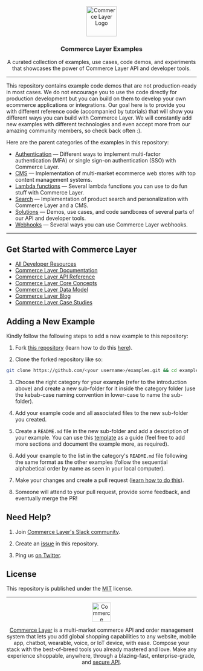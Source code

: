 <div align="center">
  <a href="https://commercelayer.io">
    <img src="https://data.commercelayer.app/assets/logos/glyph/black/commercelayer_glyph_black.svg" height="80" alt="Commerce Layer Logo">
  </a>
  <h3>Commerce Layer Examples</h3>
  <p>A curated collection of examples, use cases, code demos, and experiments that showcases the power of Commerce Layer API and developer tools.</p>
</div>

---

This repository contains example code demos that are not production-ready in most cases. We do not encourage you to use the code directly for production development but you can build on them to develop your own ecommerce applications or integrations. Our goal here is to provide you with different reference code (accompanied by tutorials) that will show you different ways you can build with Commerce Layer. We will constantly add new examples with different technologies and even accept more from our amazing community members, so check back often :).

Here are the parent categories of the examples in this repository:

- [Authentication](./authentication) — Different ways to implement multi-factor authentication (MFA) or single sign-on authentication (SSO) with Commerce Layer.
- [CMS](./cms) — Implementation of multi-market ecommerce web stores with top content management systems.
- [Lambda functions](./lambda-functions) — Several lambda functions you can use to do fun stuff with Commerce Layer.
- [Search](./search) — Implementation of product search and personalization with Commerce Layer and a CMS.
- [Solutions](./solutions) — Demos, use cases, and code sandboxes of several parts of our API and developer tools.
- [Webhooks](./webhooks) — Several ways you can use Commerce Layer webhooks.

---

## Get Started with Commerce Layer

- [All Developer Resources](https://commercelayer.io/developers)
- [Commerce Layer Documentation](https://docs.commercelayer.io)
- [Commerce Layer API Reference](https://docs.commercelayer.io/core/v/api-reference/)
- [Commerce Layer Core Concepts](https://commercelayer.io/docs/core-concepts)
- [Commerce Layer Data Model](https://commercelayer.io/docs/data-model)
- [Commerce Layer Blog](https://commercelayer.io/blog)
- [Commerce Layer Case Studies](https://commercelayer.io/customers)

## Adding a New Example

Kindly follow the following steps to add a new example to this repository:

1. Fork [this repository](https://github.com/commercelayer/examples) (learn how to do this [here](https://help.github.com/articles/fork-a-repo)).

2. Clone the forked repository like so:

```bash
git clone https://github.com/<your username>/examples.git && cd examples
```

3. Choose the right category for your example (refer to the introduction above) and create a new sub-folder for it inside the category folder (use the kebab-case naming convention in lower-case to name the sub-folder).

4. Add your example code and all associated files to the new sub-folder you created.

5. Create a `README.md` file in the new sub-folder and add a description of your example. You can use this [template](./TEMPLATE.md) as a guide (feel free to add more sections and document the example more, as required).

6. Add your example to the list in the category's `README.md` file following the same format as the other examples (follow the sequential alphabetical order by name as seen in your local computer).

7. Make your changes and create a pull request ([learn how to do this](https://docs.github.com/en/github/collaborating-with-issues-and-pull-requests/creating-a-pull-request)).

8. Someone will attend to your pull request, provide some feedback, and eventually merge the PR!

## Need Help?

1. Join [Commerce Layer's Slack community](https://slack.commercelayer.app).

2. Create an [issue](https://github.com/commercelayer/examples/issues) in this repository.

3. Ping us [on Twitter](https://twitter.com/commercelayer).

## License

This repository is published under the [MIT](LICENSE) license.

---

<div align="center">
  <a href="https://commercelayer.io">
    <img src="https://data.commercelayer.app/assets/logos/glyph/black/commercelayer_glyph_black.svg" height="50" alt="Commerce Layer Logo">
  </a>
  <p><a href="https://commercelayer.io/why" target="_blank" rel="noopener noreferrer">Commerce Layer</a> is a multi-market commerce API and order management system that lets you add global shopping capabilities to any website, mobile app, chatbot, wearable, voice, or IoT device, with ease. Compose your stack with the best-of-breed tools you already mastered and love. Make any experience shoppable, anywhere, through a blazing-fast, enterprise-grade, and <a href="https://docs.commercelayer.io" target="_blank" rel="noopener noreferrer">secure API</a>.</p>
</div>
